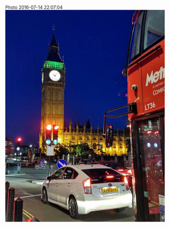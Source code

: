 <!--
title: Photo 2016-07-14 22:07:04
date: Thu Jul 14 2016 23:07:04 GMT+0100 (British Summer Time)
tags: 
-->
Photo 2016-07-14 22:07:04
![](147414034987-0.jpg)
